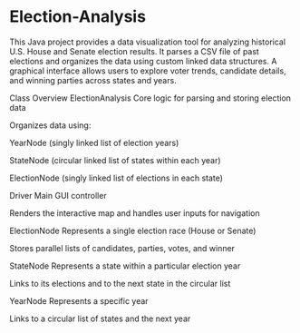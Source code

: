 # Election-Analysis
This Java project provides a data visualization tool for analyzing historical U.S. House and Senate election results. It parses a CSV file of past elections and organizes the data using custom linked data structures. A graphical interface allows users to explore voter trends, candidate details, and winning parties across states and years.


Class Overview
ElectionAnalysis
Core logic for parsing and storing election data

Organizes data using:

YearNode (singly linked list of election years)

StateNode (circular linked list of states within each year)

ElectionNode (singly linked list of elections in each state)

Driver
Main GUI controller

Renders the interactive map and handles user inputs for navigation

ElectionNode
Represents a single election race (House or Senate)

Stores parallel lists of candidates, parties, votes, and winner

StateNode
Represents a state within a particular election year

Links to its elections and to the next state in the circular list

YearNode
Represents a specific year

Links to a circular list of states and the next year
